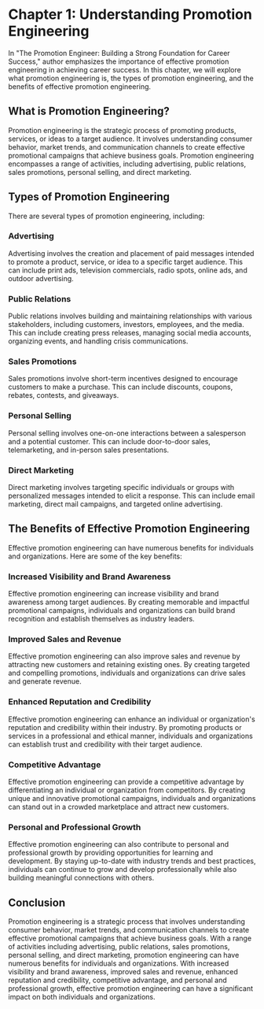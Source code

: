 Chapter 1: Understanding Promotion Engineering
==============================================

In "The Promotion Engineer: Building a Strong Foundation for Career Success," author emphasizes the importance of effective promotion engineering in achieving career success. In this chapter, we will explore what promotion engineering is, the types of promotion engineering, and the benefits of effective promotion engineering.

What is Promotion Engineering?
------------------------------

Promotion engineering is the strategic process of promoting products, services, or ideas to a target audience. It involves understanding consumer behavior, market trends, and communication channels to create effective promotional campaigns that achieve business goals. Promotion engineering encompasses a range of activities, including advertising, public relations, sales promotions, personal selling, and direct marketing.

Types of Promotion Engineering
------------------------------

There are several types of promotion engineering, including:

### Advertising

Advertising involves the creation and placement of paid messages intended to promote a product, service, or idea to a specific target audience. This can include print ads, television commercials, radio spots, online ads, and outdoor advertising.

### Public Relations

Public relations involves building and maintaining relationships with various stakeholders, including customers, investors, employees, and the media. This can include creating press releases, managing social media accounts, organizing events, and handling crisis communications.

### Sales Promotions

Sales promotions involve short-term incentives designed to encourage customers to make a purchase. This can include discounts, coupons, rebates, contests, and giveaways.

### Personal Selling

Personal selling involves one-on-one interactions between a salesperson and a potential customer. This can include door-to-door sales, telemarketing, and in-person sales presentations.

### Direct Marketing

Direct marketing involves targeting specific individuals or groups with personalized messages intended to elicit a response. This can include email marketing, direct mail campaigns, and targeted online advertising.

The Benefits of Effective Promotion Engineering
-----------------------------------------------

Effective promotion engineering can have numerous benefits for individuals and organizations. Here are some of the key benefits:

### Increased Visibility and Brand Awareness

Effective promotion engineering can increase visibility and brand awareness among target audiences. By creating memorable and impactful promotional campaigns, individuals and organizations can build brand recognition and establish themselves as industry leaders.

### Improved Sales and Revenue

Effective promotion engineering can also improve sales and revenue by attracting new customers and retaining existing ones. By creating targeted and compelling promotions, individuals and organizations can drive sales and generate revenue.

### Enhanced Reputation and Credibility

Effective promotion engineering can enhance an individual or organization's reputation and credibility within their industry. By promoting products or services in a professional and ethical manner, individuals and organizations can establish trust and credibility with their target audience.

### Competitive Advantage

Effective promotion engineering can provide a competitive advantage by differentiating an individual or organization from competitors. By creating unique and innovative promotional campaigns, individuals and organizations can stand out in a crowded marketplace and attract new customers.

### Personal and Professional Growth

Effective promotion engineering can also contribute to personal and professional growth by providing opportunities for learning and development. By staying up-to-date with industry trends and best practices, individuals can continue to grow and develop professionally while also building meaningful connections with others.

Conclusion
----------

Promotion engineering is a strategic process that involves understanding consumer behavior, market trends, and communication channels to create effective promotional campaigns that achieve business goals. With a range of activities including advertising, public relations, sales promotions, personal selling, and direct marketing, promotion engineering can have numerous benefits for individuals and organizations. With increased visibility and brand awareness, improved sales and revenue, enhanced reputation and credibility, competitive advantage, and personal and professional growth, effective promotion engineering can have a significant impact on both individuals and organizations.
